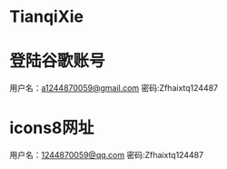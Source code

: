# TianqiXie
# 登陆谷歌账号
用户名：a1244870059@gmail.com
密码:Zfhaixtq124487

# icons8网址
用户名：1244870059@qq.com
密码:Zfhaixtq124487
